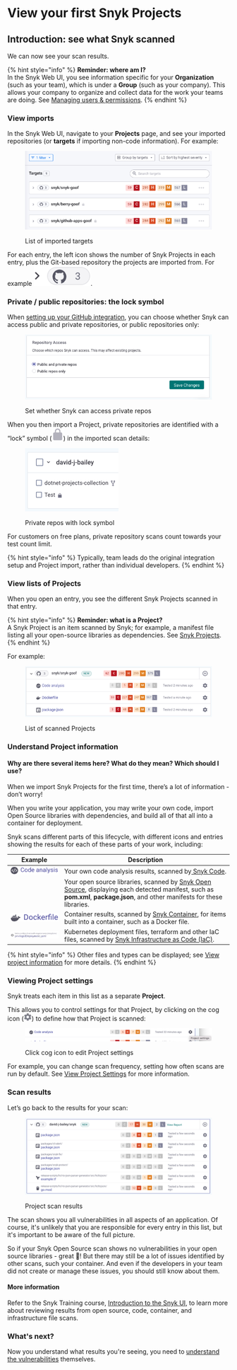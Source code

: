 # View your first Snyk Projects

## **Introduction:** see what Snyk scanned

We can now see your scan results.

{% hint style="info" %}
**Reminder: where am I?**\
In the Snyk Web UI, you see information specific for your **Organization** (such as your team), which is under a **Group** (such as your company). This allows your company to organize and collect data for the work your teams are doing. See [Managing users & permissions](../../snyk-admin/manage-users-and-permissions/).
{% endhint %}

### View imports

In the Snyk Web UI, navigate to your **Projects** page, and see your imported repositories (or **targets** if importing non-code information). For example:

<figure><img src="../../.gitbook/assets/Target-list.png" alt=""><figcaption><p>List of imported targets</p></figcaption></figure>

For each entry, the left icon shows the number of Snyk Projects in each entry, plus the Git-based repository the projects are imported from. For example <img src="../../.gitbook/assets/image (187) (1) (1) (1) (1).png" alt="" data-size="line">.

### Private / public repositories: the lock symbol

When [setting up your GitHub integration](../../integrations/git-repository-scm-integrations/github-integration.md), you can choose whether Snyk can access public and private repositories, or public repositories only:

<figure><img src="../../.gitbook/assets/image (130) (1) (1).png" alt="Set whether Snyk can access private repos"><figcaption><p>Set whether Snyk can access private repos</p></figcaption></figure>

When you then import a Project, private repositories are identified with a “lock” symbol (<img src="../../.gitbook/assets/image (101) (1) (1) (1) (1) (1) (1) (1) (1) (1) (1) (1) (1) (1) (1) (1) (1) (1) (1) (1) (1) (1) (1) (1) (1) (1) (1) (2).png" alt="" data-size="line">) in the imported scan details:

<figure><img src="../../.gitbook/assets/image (110) (1) (1) (1) (1) (1) (1) (1).png" alt="Private repos with lock symbol"><figcaption><p>Private repos with lock symbol</p></figcaption></figure>

For customers on free plans, private repository scans count towards your test count limit.

{% hint style="info" %}
Typically, team leads do the original integration setup and Project import, rather than individual developers.
{% endhint %}

### View lists of Projects

When you open an entry, you see the different Snyk Projects scanned in that entry.

{% hint style="info" %}
**Reminder: what is a Project?**\
A Snyk Project is an item scanned by Snyk; for example, a manifest file listing all your open-source libraries as dependencies. See [Snyk Projects](../../manage-issues/introduction-to-snyk-projects/).
{% endhint %}

For example:

<figure><img src="../../.gitbook/assets/image (128) (1) (1) (1) (1) (1).png" alt="List of scanned Projects"><figcaption><p>List of scanned Projects</p></figcaption></figure>

### Understand Project information

#### Why are there several items here? What do they mean? Which should I use?

When we import Snyk Projects for the first time, there’s a lot of information - don’t worry!

When you write your application, you may write your own code, import Open Source libraries with dependencies, and build all of that all into a container for deployment.

Snyk scans different parts of this lifecycle, with different icons and entries showing the results for each of these parts of your work, including:

| Example                                                                                         | Description                                                                                                                                                                                                                  |
| ----------------------------------------------------------------------------------------------- | ---------------------------------------------------------------------------------------------------------------------------------------------------------------------------------------------------------------------------- |
| <img src="../../.gitbook/assets/image (297) (1).png" alt="" data-size="line">                   | Your own code analysis results, scanned by[ Snyk Code](../../scan-application-code/snyk-code/).                                                                                                                              |
| <img src="../../.gitbook/assets/Screenshot 2022-07-20 at 11.14.02.png" alt="" data-size="line"> | Your open source libraries, scanned by [Snyk Open Source](../../scan-application-code/snyk-open-source/), displaying each detected manifest, such as **pom.xml**, **package.json**, and other manifests for these libraries. |
| <img src="../../.gitbook/assets/image (307) (1) (1) (1).png" alt="" data-size="line">           | Container results, scanned by [Snyk Container](../../scan-containers/), for items built into a container, such as a Docker file.                                                                                             |
| <img src="../../.gitbook/assets/image (206) (1) (1) (1) (1).png" alt="" data-size="original">   | Kubernetes deployment files, terraform and other IaC files, scanned by [Snyk Infrastructure as Code (IaC)](../../scan-cloud-deployment/snyk-infrastructure-as-code/).                                                        |

{% hint style="info" %}
Other files and types can be displayed; see [View project information](https://docs.snyk.io/introducing-snyk/introduction-to-snyk-projects/view-project-information) for more details.
{% endhint %}

### Viewing Project settings

Snyk treats each item in this list as a separate **Project**.

This allows you to control settings for that Project, by clicking on the cog icon (![](<../../.gitbook/assets/image (144) (1) (1) (1) (1) (1).png>)) to define how that Project is scanned:

<figure><img src="../../.gitbook/assets/image (208) (1) (1) (1) (1) (1) (1) (1) (1) (1) (1) (1) (1) (1) (1) (1) (1) (1) (1) (1) (1) (1) (1) (2).png" alt="Click cog icon to edit settings"><figcaption><p>Click cog icon to edit Project settings</p></figcaption></figure>

For example, you can change scan frequency, setting how often scans are run by default. See [View Project Settings](https://docs.snyk.io/introducing-snyk/introduction-to-snyk-projects/view-project-settings) for more information.

### Scan results

Let’s go back to the results for your scan:

<figure><img src="../../.gitbook/assets/image (104) (1) (1) (1) (1) (2) (1) (3).png" alt="Project scan results"><figcaption><p>Project scan results</p></figcaption></figure>

The scan shows you all vulnerabilities in all aspects of an application. Of course, it's unlikely that you are responsible for every entry in this list, but it's important to be aware of the full picture.

So if your Snyk Open Source scan shows no vulnerabilities in your open source libraries - great :tada:! But there may still be a lot of issues identified by other scans, such your container. And even if the developers in your team did not create or manage these issues, you should still know about them.

#### More information

Refer to the Snyk Training course, [Introduction to the Snyk UI](https://training.snyk.io/courses/introduction-to-the-snyk-ui), to learn more about reviewing results from open source, code, container, and infrastructure file scans.&#x20;



### What's next?

Now you understand what results you're seeing, you need to [understand the vulnerabilities](understand-your-vulnerabilities.md) themselves.
